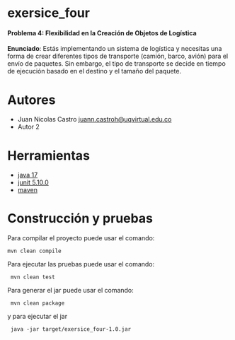# exersice_four

#### Problema 4: Flexibilidad en la Creación de Objetos de Logística
**Enunciado**: Estás implementando un sistema de logística y necesitas una forma de crear diferentes tipos de transporte (camión, barco, avión) para el envío de paquetes. Sin embargo, el tipo de transporte se decide en tiempo de ejecución basado en el destino y el tamaño del paquete.

# Autores

- Juan Nicolas Castro juann.castroh@uqvirtual.edu.co
- Autor 2

# Herramientas

- [java 17](https://adoptium.net/es)
- [junit 5.10.0](https://mvnrepository.com/artifact/org.junit.jupiter/junit-jupiter-api/5.10.0)
- [maven](https://maven.apache.org)


# Construcción y pruebas

Para compilar el proyecto puede usar el comando:

```shell
mvn clean compile
```

Para ejecutar las pruebas puede usar el comando: 

```shell
 mvn clean test
```

Para generar el jar puede usar el comando: 

```shell
 mvn clean package
```

y para ejecutar el jar

```shell
 java -jar target/exersice_four-1.0.jar
```
